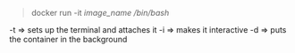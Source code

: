 > docker run -it *image_name* */bin/bash*

-t => sets up the terminal and attaches it
-i => makes it interactive
-d => puts the container in the background